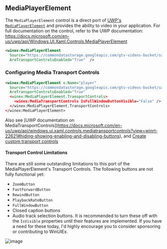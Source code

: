 ## MediaPlayerElement

The `MediaPlayerElement` control is a direct port of [UWP's `MediaPlayerElement`](https://docs.microsoft.com/en-us/uwp/api/Windows.UI.Xaml.Controls.MediaPlayerElement?view=winrt-22621) and provides the ability to video in your application.
For full documentation on the control, refer to the UWP documentation: https://docs.microsoft.com/en-us/uwp/api/Windows.UI.Xaml.Controls.MediaPlayerElement

```xml
<winex:MediaPlayerElement
  Source="https://commondatastorage.googleapis.com/gtv-videos-bucket/sample/BigBuckBunny.mp4"
  AreTransportControlsEnabled="True"  />
```


### Configuring Media Transport Controls
```xml
<winex:MediaPlayerElement x:Name="player"
  Source="https://commondatastorage.googleapis.com/gtv-videos-bucket/sample/BigBuckBunny.mp4"
  AreTransportControlsEnabled="True"
  <winex:MediaPlayerElement.TransportControls>
    <winex:MediaTransportControls IsFullWindowButtonVisible="False" />
  </winex:MediaPlayerElement.TransportControls>
</winex:MediaPlayerElement>
```
Also see [UWP documentation on MediaTransportControls])https://docs.microsoft.com/en-us/uwp/api/windows.ui.xaml.controls.mediatransportcontrols?view=winrt-22621#hiding-showing-enabling-and-disabling-buttons),
and [Create custom transport controls](https://docs.microsoft.com/en-us/windows/apps/design/controls/custom-transport-controls)

#### Transport Control Limitations
There are still some outstanding limitations to this port of the MediaPlayerElement's Transport Controls. The following buttons are not fully functional yet:
  - `ZoomButton`
  - `FastForwardButton`
  - `RewindButton`
  - `PlaybackRateButton`
  - `FullWindowButton`
  - Closed caption buttons
  - Audio track selection buttons.
It is recommended to turn these off with the `IsVisible` properties until their features are implemented.
If you have a need for these today, I'd highly encourage you to consider sponsoring or contributing to WinUIEx.


![image](https://user-images.githubusercontent.com/1378165/177426047-3467c800-3ea9-4eb6-b67c-51ff466ee786.png)

